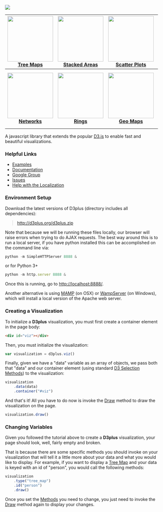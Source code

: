 <a href="http://d3plus.org/"><img src="https://raw.githubusercontent.com/alexandersimoes/d3plus/gh-pages/assets/img/facebook.jpg"></a>

| <a href="http://d3plus.org/examples/basic/9029130/"><img src="https://gist.githubusercontent.com/davelandry/9029130/raw/thumbnail.png" width="150px"><br>Tree Maps</a> | <a href="http://d3plus.org/examples/basic/9029462/"><img src="https://gist.githubusercontent.com/davelandry/9029462/raw/thumbnail.png" width="150px"><br>Stacked Areas</a> | <a href="http://d3plus.org/examples/basic/9029781/"><img src="https://gist.githubusercontent.com/davelandry/9029781/raw/thumbnail.png" width="150px"><br>Scatter Plots</a> | <a href="http://d3plus.org/examples/basic/9037371/"><img src="https://gist.githubusercontent.com/davelandry/9037371/raw/thumbnail.png" width="150px"><br>Line Plots</a> |
| :-: | :-: | :-: | :-: |
| <a href="http://d3plus.org/examples/basic/9042919/"><img src="https://gist.githubusercontent.com/davelandry/9042919/raw/thumbnail.png" width="150px"><br>**Networks**</a> | <a href="http://d3plus.org/examples/basic/9034389/"><img src="https://gist.githubusercontent.com/davelandry/9034389/raw/thumbnail.png" width="150px"><br>**Rings**</a> | <a href="http://d3plus.org/examples/basic/9042807/"><img src="https://gist.githubusercontent.com/davelandry/9042807/raw/thumbnail.png" width="150px"><br>**Geo Maps**</a> | <a href="http://d3plus.org/examples/utilities/a39f0c3fc52804ee859a/"><img src="https://gist.githubusercontent.com/davelandry/a39f0c3fc52804ee859a/raw/thumbnail.png" width="150px"><br>**SVG Text Wrapping**</a> |

A javascript library that extends the popular [D3.js](http://d3js.org) to enable fast and beautiful visualizations.

### Helpful Links
* [Examples](http://d3plus.org/examples/)
* [Documentation](https://github.com/alexandersimoes/d3plus/wiki)
* [Google Group](https://groups.google.com/forum/#!forum/d3plus)
* [Issues](https://github.com/alexandersimoes/d3plus/issues?state=open)
* [Help with the Localization](https://docs.google.com/spreadsheets/d/1JPFkLTDqnF3azUU2ssWs_M918Rr1mXIR-Flh8ccjYlo/edit#gid=0)

### Environment Setup

Download the latest versions of D3plus (directory includes all dependencies):

> <http://d3plus.org/d3plus.zip>

Note that because we will be running these files locally, our browser will raise errors when trying to do AJAX requests. The best way around this is to run a local server, if you have python installed this can be accomplished on the command line via:

```js
python -m SimpleHTTPServer 8888 &
```

or for Python 3+

```js
python -m http.server 8888 &
```

Once this is running, go to <http://localhost:8888/>.

Another alternative is using [MAMP](http://www.mamp.info/) (on OSX) or [WampServer](http://www.wampserver.com/) (on Windows), which will install a local version of the Apache web server.

### Creating a Visualization

To initialize a **D3plus** visualization, you must first create a container element in the page body:

```html
<div id="viz"></div>
```

Then, you must initialize the visualization:

```js
var visualization = d3plus.viz()
```

Finally, given we have a "data" variable as an array of objects, we pass both that "data" and our container element (using standard [D3 Selection Methods](https://github.com/mbostock/d3/wiki/Selections#selecting-elements)) to the visualization:

```js
visualization
	.data(data)
	.container("#viz")
```

And that's it! All you have to do now is invoke the [Draw](https://github.com/alexandersimoes/d3plus/wiki/Draw) method to draw the visualization on the page.

```js
visualization.draw()
```

### Changing Variables
Given you followed the tutorial above to create a **D3plus** visualization, your page should look, well, fairly empty and broken.

That is because there are some specific methods you should invoke on your visualization that will tell it a little more about your data and what you would like to display. For example, if you want to display a [Tree Map](https://github.com/alexandersimoes/d3plus/wiki/Tree-Map) and your data is keyed with an id of "person", you would call the following methods:

```js
visualization
	.type("tree_map")
	.id("person")
	.draw()
```

Once you set the [Methods](https://github.com/alexandersimoes/d3plus/wiki/Methods) you need to change, you just need to invoke the [Draw](https://github.com/alexandersimoes/d3plus/wiki/Draw) method again to display your changes.
